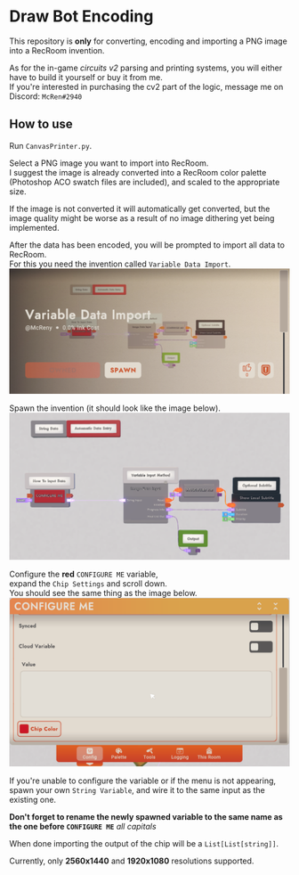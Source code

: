 # Draw Bot Encoding

This repository is **only** for converting, encoding and importing a PNG image into a RecRoom invention.

As for the in-game *circuits v2* parsing and printing systems, you will either have to build it yourself 
or buy it from me.\
If you're interested in purchasing the cv2 part of the logic, message me on Discord: `McRen#2940`

## How to use 

Run `CanvasPrinter.py`.

Select a PNG image you want to import into RecRoom.\
I suggest the image is already converted into a RecRoom color palette 
(Photoshop ACO swatch files are included), and scaled to the appropriate size.

If the image is not converted it will automatically get converted, but the image quality might be worse as a result of
no image dithering yet being implemented.

After the data has been encoded, you will be prompted to import all data to RecRoom.\
For this you need the invention called `Variable Data Import`.
![Image of the Variable](Images/InventionStoreImage.png)

Spawn the invention (it should look like the image below).
![Image of the Variable](Images/Circuits.png)

Configure the **red** `CONFIGURE ME` variable,\
expand the `Chip Settings` and scroll down.\
You should see the same thing as the image below. 
![Image of the Variable](Images/ImportVariableImage.png)

If you're unable to configure the variable or if the menu is not appearing, spawn your own `String Variable`, 
and wire it to the same input as the existing one.

**Don't forget to rename the newly spawned variable to the same name as the one before `CONFIGURE ME`** 
*all capitals*

When done importing the output of the chip will be a `List[List[string]]`.

Currently, only **2560x1440** and **1920x1080** resolutions supported.
